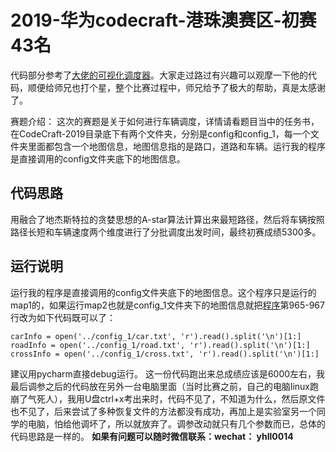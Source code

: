# 2019-华为codecraft-港珠澳赛区-初赛43名
代码部分参考了[大佬的可视化调度器](https://github.com/AkatsukiCC/huawei2019-with-visualization)。大家走过路过有兴趣可以观摩一下他的代码，顺便给师兄也打个星，整个比赛过程中，师兄给予了极大的帮助，真是太感谢了。  
  
  
赛题介绍：
这次的赛题是关于如何进行车辆调度，详情请看题目当中的任务书，在CodeCraft-2019目录底下有两个文件夹，分别是config和config_1，每一个文件夹里面都包含一个地图信息，地图信息指的是路口，道路和车辆。运行我的程序是直接调用的config文件夹底下的地图信息。  

## 代码思路  
用融合了地杰斯特拉的贪婪思想的A-star算法计算出来最短路径，然后将车辆按照路径长短和车辆速度两个维度进行了分批调度出发时间，最终初赛成绩5300多。
 
## 运行说明  
运行我的程序是直接调用的config文件夹底下的地图信息。这个程序只是运行的map1的，如果运行map2也就是config_1文件夹下的地图信息就把[程序]()第965-967行改为如下代码既可以了：
```
carInfo = open('../config_1/car.txt', 'r').read().split('\n')[1:]
roadInfo = open('../config_1/road.txt', 'r').read().split('\n')[1:]
crossInfo = open('../config_1/cross.txt', 'r').read().split('\n')[1:]
```
建议用pycharm直接debug运行。
这一份代码跑出来总成绩应该是6000左右，我最后调参之后的代码放在另外一台电脑里面（当时比赛之前，自己的电脑linux跑崩了气死人），我用U盘ctrl+x考出来时，代码不见了，不知道为什么，然后原文件也不见了，后来尝试了多种恢复文件的方法都没有成功，再加上是实验室另一个同学的电脑，怕给他调坏了，所以就放弃了。调参改动就只有几个参数而已，总体的代码思路是一样的。
**如果有问题可以随时微信联系：wechat： yhll0014**
